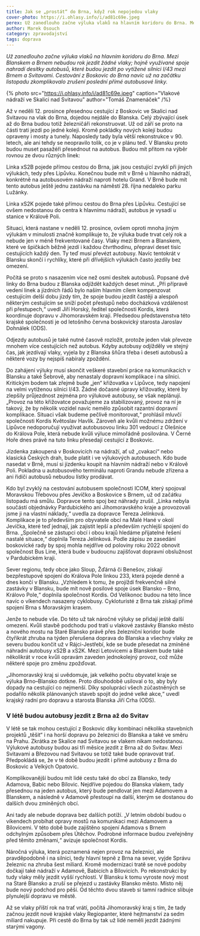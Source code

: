 ```yaml
---
title: Jak se „prostát“ do Brna, když rok nepojedou vlaky
cover-photo: https://i.ohlasy.info/i/ad81c69e.jpeg
perex: Už zanedlouho začne výluka vlaků na hlavním koridoru do Brna. Mezi Blanskem a Brnem nebudou rok jezdit žádné vlaky; hojně využívané spoje nahradí desítky autobusů, které budou jezdit po vytížené silnici I/43 mezi Brnem a Svitavami. Jak se tedy do Brna dostaneme?
author: Marek Osouch
category: zpravodajství
tags: doprava
---
```


*Už zanedlouho začne výluka vlaků na hlavním koridoru do Brna. Mezi Blanskem a Brnem nebudou rok jezdit žádné vlaky; hojně využívané spoje nahradí desítky autobusů, které budou jezdit po vytížené silnici I/43 mezi Brnem a Svitavami. Cestování z Boskovic do Brna navíc už na začátku listopadu zkomplikovalo zrušení poslední přímé autobusové linky.*

{% photo src="https://i.ohlasy.info/i/ad81c69e.jpeg" caption="Vlakové nádraží ve Skalici nad Svitavou" author="Tomáš Znamenáček" /%}

Až v neděli 12. prosince přesednou cestující z Boskovic ve Skalici nad Svitavou na vlak do Brna, dojedou nejdále do Blanska. Celý zbývající úsek až do Brna budou totiž železničáři rekonstruovat. Už od září se proto na části trati jezdí po jedné koleji. Kromě pokládky nových kolejí budou opraveny i mosty a tunely. Naposledy tady byla větší rekonstrukce v 90. letech, ale ani tehdy se neopravilo tolik, co je v plánu teď. V Blansku proto budou muset pasažéři přesednout na autobus. Budou mít přitom na výběr rovnou ze dvou různých linek:

Linka xS2B pojede přímou cestou do Brna, jak jsou cestující zvyklí při jiných výlukách, tedy přes Lipůvku. Konečnou bude mít v Brně u hlavního nádraží, konkrétně na autobusovém nádraží naproti hotelu Grand. V Brně bude mít tento autobus ještě jednu zastávku na náměstí 28. října nedaleko parku Lužánky.

Linka xS2K pojede také přímou cestou do Brna přes Lipůvku. Cestující se ovšem nedostanou do centra k hlavnímu nádraží, autobus je vysadí u stanice v Králově Poli.

Situaci, která nastane v neděli 12. prosince, ovšem oproti mnoha jiným výlukám v minulosti značně komplikuje to, že výluka bude trvat celý rok a nebude jen v méně frekventované časy. Vlaky mezi Brnem a Blanskem, které ve špičkách běžně jezdí i každou čtvrthodinu, přepraví deset tisíc cestujících každý den. Ty teď musí převézt autobusy. Navíc tentokrát v Blansku skončí i rychlíky, které při dřívějších výlukách často jezdily bez omezení.

Počítá se proto s nasazením více než osmi desítek autobusů. Popsané dvě linky do Brna budou z Blanska odjíždět každých deset minut. „Při přípravě vedení linek a jízdních řádů bylo naším hlavním cílem kompenzovat cestujícím delší dobu jízdy tím, že spoje budou jezdit častěji a alespoň některým cestujícím se sníží počet přestupů nebo docházková vzdálenost při přestupech,“ uvedl Jiří Horský, ředitel společnosti Kordis, která koordinuje dopravu v Jihomoravském kraji. Předsedou představenstva této krajské společnosti je od letošního června boskovický starosta Jaroslav Dohnálek (ODS).

Odjezdy autobusů je také nutné časově rozložit, protože jeden vlak převeze mnohem více cestujících než autobus. Kdyby autobusy odjížděly ve stejný čas, jak jezdívají vlaky, vyjela by z Blanska šňůra třeba i deseti autobusů a některé vozy by nejspíš nabíraly zpoždění.

Do zahájení výluky musí skončit veškeré stavební práce na komunikacích v Blansku a také Šebrově, aby nenastaly dopravní komplikace i na silnici. Kritickým bodem tak zřejmě bude „jen“ křižovatka v Lipůvce, tedy napojení na velmi vytíženou silnici I/43. Žádné dočasné úpravy křižovatky, které by zlepšily průjezdnost zejména pro výlukové autobusy, se však neplánují. „Provoz na této křižovatce považujeme za stabilizovaný, provoz na ní je takový, že by několik vozidel navíc nemělo způsobit razantní dopravní komplikace. Situaci však budeme pečlivě monitorovat,“ prohlásil mluvčí společnosti Kordis Květoslav Havlík. Zároveň ale kvůli možnému zdržení v Lipůvce nedoporučují využívat autobusovou linku 301 vedoucí z Olešnice do Králova Pole, která nebude kvůli výluce mimořádně posilována. V Černé Hoře dnes právě na tuto linku přesedají cestující z Boskovic. 

Jízdenka zakoupená v Boskovicích na nádraží, ať už „cvakací“ nebo klasická Českých drah, bude platit i ve výlukových autobusech. Kdo bude nasedat v Brně, musí si jízdenku koupit na hlavním nádraží nebo v Králově Poli. Pokladna u autobusového terminálu naproti Grandu nebude zřízena a ani řidiči autobusů nebudou lístky prodávat.

Kdo byl zvyklý na cestování autobusem společnosti ICOM, který spojoval Moravskou Třebovou přes Jevíčko a Boskovice s Brnem, už od začátku listopadu má smůlu. Dopravce tento spoj bez náhrady zrušil. „Linka nebyla součástí objednávky Pardubického ani Jihomoravského kraje a provozovali jsme ji na vlastní náklady,“ uvedla za dopravce Tereza Jelínková. Komplikace je to především pro obyvatele obcí na Malé Hané v okolí Jevíčka, které teď jednají, jak zajistit lepší a především rychlejší spojení do Brna. „Společně se zástupci obcí i obou krajů hledáme přijatelné řešení nastalé situace,“ doplnila Tereza Jelínková. Podle zápisu ze zasedání boskovické rady by spoj mohla nejdříve od poloviny roku 2022 obnovit společnost Bus Line, která bude v budoucnu zajišťovat dopravní obslužnost v Pardubickém kraji.

Sever regionu, tedy obce jako Sloup, Žďárná či Benešov, získají bezpřestupové spojení do Králova Pole linkou 233, která pojede denně a dnes končí v Blansku. „Vzhledem k tomu, že projíždí frekvenčně silné zastávky v Blansku, bude mít nově posilové spoje úsek Blansko – Brno, Královo Pole,“ doplnila společnost Kordis. Od Velikonoc budou na této lince navíc o víkendech nasazeny cyklobusy. Cykloturisté z Brna tak získají přímé spojení Brna s Moravským krasem.

Jenže to nebude vše. Do této už tak náročné výluky se přidají ještě další omezení. Kvůli stavbě podchodu pod tratí u vlakové zastávky Blansko město a nového mostu na Staré Blansko právě přes železniční koridor bude čtyřikrát zhruba na týden přerušena doprava do Blanska a všechny vlaky ze severu budou končit už v Rájci-Jestřebí, kde se bude přesedat na zmíněné náhradní autobusy xS2B a xS2K. Mezi Letovicemi a Blanskem bude také několikrát v roce kvůli opravám zaveden jednokolejný provoz, což může některé spoje pro změnu zpožďovat.

„Jihomoravský kraj si uvědomuje, jak velkého počtu obyvatel kraje se výluka Brno–Blansko dotkne. Proto dlouhodobě usiloval o to, aby byly dopady na cestující co nejmenší. Díky spolupráci všech zúčastněných se podařilo několik plánovaných staveb spojit do jedné velké akce,“ uvedl krajský radní pro dopravu a starosta Blanska Jiří Crha (ODS).

### V létě budou autobusy jezdit z Brna až do Svitav

V létě se tak mohou cestující z Boskovic díky kombinaci několika stavebních projektů „těšit“ i na horší dopravu po železnici do Blanska a také ve směru na Prahu. Zkrátka ze Skalice nad Svitavou se vlakem nikam nedostanou. Výlukové autobusy budou asi tři měsíce jezdit z Brna až do Svitav. Mezi Svitavami a Březovou nad Svitavou se totiž také bude opravovat trať. Předpokládá se, že v té době budou jezdit i přímé autobusy z Brna do Boskovic a Velkých Opatovic.

Komplikovanější budou mít lidé cestu také do obcí za Blansko, tedy Adamova, Babic nebo Bílovic. Nejdříve pojedou do Blanska vlakem, tady přesednou na jeden autobus, který bude pendlovat jen mezi Adamovem a Blanskem, a následně v Adamově přestoupí na další, kterým se dostanou do dalších dvou zmíněných obcí.

Ani tady ale nebude doprava bez dalších potíží. „V letním období budou o víkendech probíhat opravy mostů na komunikaci mezi Adamovem a Bílovicemi. V této době bude zajištěno spojení Adamova s Brnem odchylným způsobem přes Útěchov. Podrobné informace budou zveřejněny před těmito změnami,“ avizuje společnost Kordis.

Náročná výluka, která poznamená nejen provoz na železnici, ale pravděpodobně i na silnici, tedy hlavní tepně z Brna na sever, vyjde Správu železnic na zhruba šest miliard. Kromě modernizaci tratě se nové podoby dočkají také nádraží v Adamově, Babicích a Bílovicích. Po rekonstrukci by tudy vlaky měly jezdit vyšší rychlostí. V Blansku k tomu vyroste nový most na Staré Blansko a zruší se přejezd u zastávky Blansko město. Místo něj bude nový podchod pro pěší. Od těchto dvou staveb si tamní radnice slibuje plynulejší dopravu ve městě.

Až se vlaky příští rok na trať vrátí, počítá Jihomoravský kraj s tím, že tady začnou jezdit nové krajské vlaky Regiopanter, které hejtmanství za sedm miliard nakupuje. Při cestě do Brna by tak už lidé neměli jezdit žádnými starými vagony.